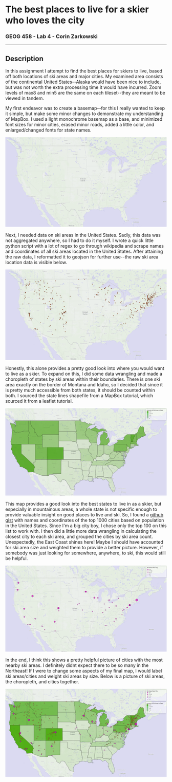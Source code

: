 # The best places to live for a skier who loves the city

### GEOG 458 - Lab 4 - Corin Zarkowski
---

## Description
In this assignment I attempt to find the best places for skiers to live, based off both locations of ski areas and major cities. My examined area consists of the continental United States--Alaska would have been nice to include, but was not worth the extra processing time it would have incurred. Zoom levels of max8 and min5 are the same on each tileset--they are meant to be viewed in tandem.

My first endeavor was to create a basemap--for this I really wanted to keep it simple, but make some minor changes to demonstrate my understanding of MapBox.
I used a light monochrome basemap as a base, and minimized font sizes for minor cities, erased minor roads, added a little color, and enlarged/changed fonts for state names.

![basemap](img/readme-basemap.PNG)

Next, I needed data on ski areas in the United States. Sadly, this data was not aggregated anywhere, so I had to do it myself. I wrote a quick little python script with a lot of regex to go through wikipedia and scrape names and coordinates of all ski areas located in the United States. After attaining the raw data, I reformatted it to geojson for further use--the raw ski area location data is visible below.

![ski areas](img/readme-skiareas.PNG)

Honestly, this alone provides a pretty good look into where you would want to live as a skier. To expand on this, I did some data wrangling and made a choropleth of states by ski areas within their boundaries. There is one ski area exactly on the border of Montana and Idaho, so I decided that since it is pretty much accessible from both states, it should be counted within both. I sourced the state lines shapefile from a MapBox tutorial, which sourced it from a leaflet tutorial.

![ski area choropleth](img/readme-choro.PNG)

This map provides a good look into the best states to live in as a skier, but especially in mountainous areas, a whole state is not specific enough to provide valuable insight on good places to live and ski. So, I found a [github gist](https://gist.github.com/Miserlou) with names and coordinates of the top 1000 cities based on population in the United States. Since I'm a big city boy, I chose only the top 100 on this list to work with. I then did a little more data wrangling in calculating the closest city to each ski area, and grouped the cities by ski area count. Unexpectedly, the East Coast shines here! Maybe I should have accounted for ski area size and weighted them to provide a better picture. However, if somebody was just looking for somewhere, anywhere, to ski, this would still be helpful.

![ski area choropleth](img/readme-skiareascities.PNG)

In the end, I think this shows a pretty helpful picture of cities with the most nearby ski areas. I definitely didnt expect there to be so many in the Northeast! If I were to change some aspects of my final map, I would label ski areas/cities and weight ski areas by size. Below is a picture of ski areas, the choropleth, and cities together.

![everything](img/readme-all.PNG)
